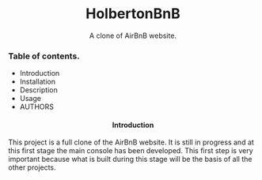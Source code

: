 <h1 align="center">HolbertonBnB</h1>
<p align="center">A clone of AirBnB website.</p>

### Table of contents.</br>
* Introduction
* Installation
* Description
* Usage
* AUTHORS

<h4 align="center">Introduction</h1>
This project is a full clone of the AirBnB website. It is still in progress
and at this first stage the main console has been developed. This first step is
very important because what is built during this stage will be the basis of all
the other projects.